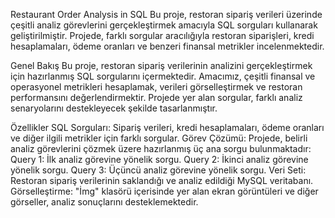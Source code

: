 Restaurant Order Analysis in SQL
Bu proje, restoran sipariş verileri üzerinde çeşitli analiz görevlerini gerçekleştirmek amacıyla SQL sorguları kullanarak geliştirilmiştir. 
Projede, farklı sorgular aracılığıyla restoran siparişleri, kredi hesaplamaları, ödeme oranları ve benzeri finansal metrikler incelenmektedir.

Genel Bakış
Bu proje, restoran sipariş verilerinin analizini gerçekleştirmek için hazırlanmış SQL sorgularını içermektedir. 
Amacımız, çeşitli finansal ve operasyonel metrikleri hesaplamak, verileri görselleştirmek ve restoran performansını değerlendirmektir. 
Projede yer alan sorgular, farklı analiz senaryolarını destekleyecek şekilde tasarlanmıştır.

Özellikler
SQL Sorguları: Sipariş verileri, kredi hesaplamaları, ödeme oranları ve diğer ilgili metrikler için farklı sorgular.
Görev Çözümü: Projede, belirli analiz görevlerini çözmek üzere hazırlanmış üç ana sorgu bulunmaktadır:
Query 1: İlk analiz görevine yönelik sorgu.
Query 2: İkinci analiz görevine yönelik sorgu.
Query 3: Üçüncü analiz görevine yönelik sorgu.
Veri Seti: Restoran sipariş verilerinin saklandığı ve analiz edildiği MySQL veritabanı.
Görselleştirme: "İmg" klasörü içerisinde yer alan ekran görüntüleri ve diğer görseller, analiz sonuçlarını desteklemektedir.

